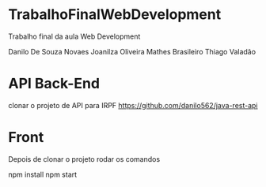 # TrabalhoFinalWebDevelopment
Trabalho final da aula Web Development 

Danilo De Souza Novaes
Joanilza Oliveira
Mathes Brasileiro
Thiago Valadão 

# API Back-End
clonar o projeto de API para IRPF https://github.com/danilo562/java-rest-api

# Front 
Depois de clonar o projeto rodar os comandos 

npm install
npm start
